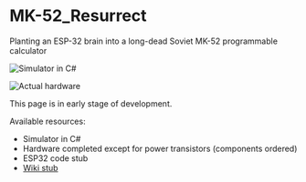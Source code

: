 # MK-52_Resurrect
Planting an ESP-32 brain into a long-dead Soviet MK-52 programmable calculator

![Simulator in C#](https://github.com/myak555/MK-52_Resurrect/blob/main/Images/Simulator_Running.png)

![Actual hardware](https://github.com/myak555/MK-52_Resurrect/blob/main/Images/Assembled.jpg)

This page is in early stage of development.

Available resources:

* Simulator in C#
* Hardware completed except for power transistors (components ordered)
* ESP32 code stub
* [Wiki stub](https://github.com/myak555/MK-52_Resurrect/wiki)
